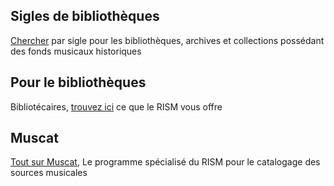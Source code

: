 <!--
<article class="notification is-warning is-light">
    <p class="has-text-weight-semibold">Announcements</p>
    <p>The Editorial Center office will be closed from December 23 to January 7.</p>
</article>  
-->  

## Sigles de bibliothèques

[Chercher](/community/sigla.html) par sigle pour les bibliothèques, archives et collections possédant des fonds musicaux historiques

## Pour le bibliothèques

Bibliotécaires, [trouvez ici](/organization/rism-for-libraries.html) ce que le RISM vous offre

## Muscat

[Tout sur Muscat](/community/muscat.html), Le programme spécialisé du RISM pour le catalogage des sources musicales
